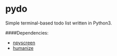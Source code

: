 # pydo
Simple terminal-based todo list written in Python3.

####Dependencies:
* [npyscreen](https://pypi.python.org/pypi/npyscreen)
* [humanize](https://pypi.python.org/pypi/humanize)
